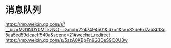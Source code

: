 # 消息队列
https://mp.weixin.qq.com/s?__biz=MzI1NDY0MTkzNQ==&mid=2247494501&idx=1&sn=82de6d7ab3b18c5aa5ed59dcacff540a&scene=21#wechat_redirect
https://mp.weixin.qq.com/s/5szA0KBpFn9G3DeS9C0U3w